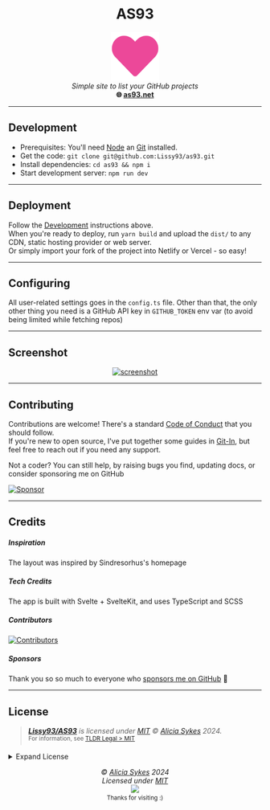 <h1 align="center">AS93</h1>
<p align="center">
<img src="https://github.com/Lissy93/as93/blob/main/static/favicon.png?raw=true" width="96" /><br />
<i>Simple site to list your GitHub projects</i>
<br />
<b>🌐 <a href="https://as93.net/">as93.net</a></b><br />
</p>

---

## Development

- Prerequisites: You'll need [Node](https://nodejs.org/) an [Git](https://git-scm.com/) installed.
- Get the code: `git clone git@github.com:Lissy93/as93.git`
- Install dependencies: `cd as93 && npm i`
- Start development server: `npm run dev`

---

## Deployment
Follow the [Development](#development) instructions above.<br> 
When you're ready to deploy, run `yarn build` and upload the `dist/` to any CDN, static hosting provider or web server.<br>
Or simply import your fork of the project into Netlify or Vercel - so easy!

---

## Configuring
All user-related settings goes in the `config.ts` file.
Other than that, the only other thing you need is a GitHub API key in `GITHUB_TOKEN` env var (to avoid being limited while fetching repos)

---

## Screenshot

<p align="center">
  <a href="https://as93.net">
    <img alt="screenshot" width="700" src="https://i.ibb.co/6Wq62PM/AS93-Screenshot.png" />
  </a>
</p>

---

## Contributing

Contributions are welcome! There's a standard [Code of Conduct](https://github.com/Lissy93/as93/blob/main/.github/CODE_OF_CONDUCT.md) that you should follow.<br>
If you're new to open source, I've put together some guides in [Git-In](https://github.com/Lissy93/git-into-open-source/), but feel free to reach out if you need any support.

Not a coder? You can still help, by raising bugs you find, updating docs, or consider sponsoring me on GitHub

[![Sponsor](https://img.shields.io/badge/Sponsor-Lissy93-EA4AAA?style=for-the-badge&logo=githubsponsors&labelColor=1b2744&link=https%3A%2F%2Fgithub.com%2Fsponsors%2FLissy93)](https://github.com/sponsors/Lissy93)

---

## Credits

##### Inspiration
The layout was inspired by Sindresorhus's homepage

##### Tech Credits
The app is built with Svelte + SvelteKit, and uses TypeScript and SCSS

##### Contributors

[![Contributors](https://contrib.rocks/image?repo=lissy93/as93)](https://github.com/Lissy93/as93/graphs/contributors)

<!-- readme: contributors -start -->
<!-- readme: contributors -end -->

##### Sponsors

Thank you so so much to everyone who [sponsors me on GitHub](https://github.com/sponsors/lissy93) 💖

<!-- readme: sponsors -start -->
<!-- readme: sponsors -end -->

---

## License

> _**[Lissy93/AS93](https://github.com/Lissy93/as93)** is licensed under [MIT](https://github.com/Lissy93/as93/blob/HEAD/LICENSE) © [Alicia Sykes](https://aliciasykes.com) 2024._<br>
> <sup align="right">For information, see <a href="https://tldrlegal.com/license/mit-license">TLDR Legal > MIT</a></sup>

<details>
<summary>Expand License</summary>

```
The MIT License (MIT)
Copyright (c) Alicia Sykes <alicia@omg.com> 

Permission is hereby granted, free of charge, to any person obtaining a copy 
of this software and associated documentation files (the "Software"), to deal 
in the Software without restriction, including without limitation the rights 
to use, copy, modify, merge, publish, distribute, sub-license, and/or sell 
copies of the Software, and to permit persons to whom the Software is furnished 
to do so, subject to the following conditions:

The above copyright notice and this permission notice shall be included install 
copies or substantial portions of the Software.

THE SOFTWARE IS PROVIDED "AS IS", WITHOUT WARRANTY OF ANY KIND, EXPRESS OR IMPLIED,
INCLUDING BUT NOT LIMITED TO THE WARRANTIES OF MERCHANT ABILITY, FITNESS FOR A
PARTICULAR PURPOSE AND NON INFRINGEMENT. IN NO EVENT SHALL THE AUTHORS OR COPYRIGHT
HOLDERS BE LIABLE FOR ANY CLAIM, DAMAGES OR OTHER LIABILITY, WHETHER IN AN ACTION
OF CONTRACT, TORT OR OTHERWISE, ARISING FROM, OUT OF OR IN CONNECTION WITH THE
SOFTWARE OR THE USE OR OTHER DEALINGS IN THE SOFTWARE.
```

</details>


<!-- License + Copyright -->
<p  align="center">
  <i>© <a href="https://aliciasykes.com">Alicia Sykes</a> 2024</i><br>
  <i>Licensed under <a href="https://gist.github.com/Lissy93/143d2ee01ccc5c052a17">MIT</a></i><br>
  <a href="https://github.com/lissy93"><img src="https://i.ibb.co/4KtpYxb/octocat-clean-mini.png" /></a><br>
  <sup>Thanks for visiting :)</sup>
</p>

<!-- Dinosaurs are Awesome -->
<!-- 
                        . - ~ ~ ~ - .
      ..     _      .-~               ~-.
     //|     \ `..~                      `.
    || |      }  }              /       \  \
(\   \\ \~^..'                 |         }  \
 \`.-~  o      /       }       |        /    \
 (__          |       /        |       /      `.
  `- - ~ ~ -._|      /_ - ~ ~ ^|      /- _      `.
              |     /          |     /     ~-.     ~- _
              |_____|          |_____|         ~ - . _ _~_-_
-->
